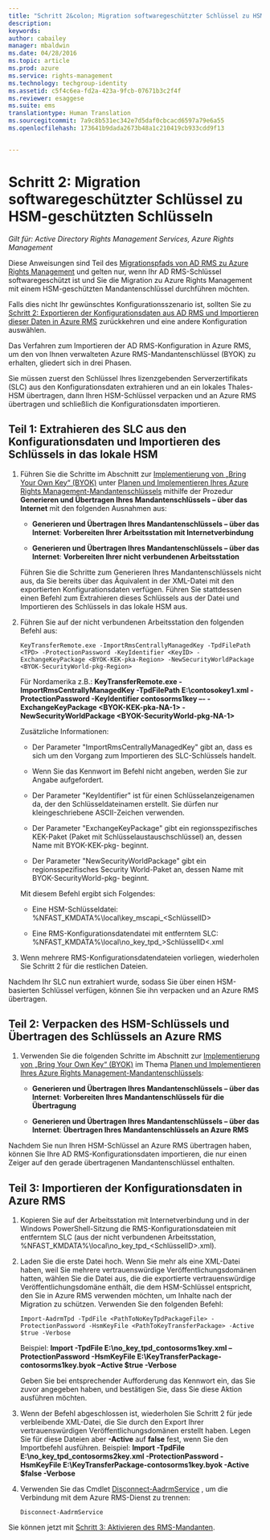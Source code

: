 ```yaml
---
title: "Schritt 2&colon; Migration softwaregeschützter Schlüssel zu HSM-geschützten Schlüsseln | Azure RMS"
description: 
keywords: 
author: cabailey
manager: mbaldwin
ms.date: 04/28/2016
ms.topic: article
ms.prod: azure
ms.service: rights-management
ms.technology: techgroup-identity
ms.assetid: c5f4c6ea-fd2a-423a-9fcb-07671b3c2f4f
ms.reviewer: esaggese
ms.suite: ems
translationtype: Human Translation
ms.sourcegitcommit: 7a9c8b531ec342e7d5daf0cbcacd6597a79e6a55
ms.openlocfilehash: 173641b9dada2673b48a1c210419cb933cdd9f13


---
```


# Schritt 2: Migration softwaregeschützter Schlüssel zu HSM-geschützten Schlüsseln

*Gilt für: Active Directory Rights Management Services, Azure Rights Management*


Diese Anweisungen sind Teil des [Migrationspfads von AD RMS zu Azure Rights Management](migrate-from-ad-rms-to-azure-rms.md) und gelten nur, wenn Ihr AD RMS-Schlüssel softwaregeschützt ist und Sie die Migration zu Azure Rights Management mit einem HSM-geschützten Mandantenschlüssel durchführen möchten. 

Falls dies nicht Ihr gewünschtes Konfigurationsszenario ist, sollten Sie zu [Schritt 2: Exportieren der Konfigurationsdaten aus AD RMS und Importieren dieser Daten in Azure RMS](migrate-from-ad-rms-phase1.md#step-2-export-configuration-data-from-ad-rms-and-import-it-to-azure-rms) zurückkehren und eine andere Konfiguration auswählen.

Das Verfahren zum Importieren der AD RMS-Konfiguration in Azure RMS, um den von Ihnen verwalteten Azure RMS-Mandantenschlüssel (BYOK) zu erhalten, gliedert sich in drei Phasen.

Sie müssen zuerst den Schlüssel Ihres lizenzgebenden Serverzertifikats (SLC) aus den Konfigurationsdaten extrahieren und an ein lokales Thales-HSM übertragen, dann Ihren HSM-Schlüssel verpacken und an Azure RMS übertragen und schließlich die Konfigurationsdaten importieren.

## Teil 1: Extrahieren des SLC aus den Konfigurationsdaten und Importieren des Schlüssels in das lokale HSM

1.  Führen Sie die Schritte im Abschnitt zur [Implementierung von „Bring Your Own Key“ (BYOK)](plan-implement-tenant-key.md#implementing-your-azure-rights-management-tenant-key) unter [Planen und Implementieren Ihres Azure Rights Management-Mandantenschlüssels](plan-implement-tenant-key.md) mithilfe der Prozedur **Generieren und Übertragen Ihres Mandantenschlüssels – über das Internet** mit den folgenden Ausnahmen aus:

    -   **Generieren und Übertragen Ihres Mandantenschlüssels – über das Internet**: **Vorbereiten Ihrer Arbeitsstation mit Internetverbindung**

    -   **Generieren und Übertragen Ihres Mandantenschlüssels – über das Internet**: **Vorbereiten Ihrer nicht verbundenen Arbeitsstation**

    Führen Sie die Schritte zum Generieren Ihres Mandantenschlüssels nicht aus, da Sie bereits über das Äquivalent in der XML-Datei mit den exportierten Konfigurationsdaten verfügen. Führen Sie stattdessen einen Befehl zum Extrahieren dieses Schlüssels aus der Datei und Importieren des Schlüssels in das lokale HSM aus.

2.  Führen Sie auf der nicht verbundenen Arbeitsstation den folgenden Befehl aus:

    ```
    KeyTransferRemote.exe -ImportRmsCentrallyManagedKey -TpdFilePath <TPD> -ProtectionPassword -KeyIdentifier <KeyID> -ExchangeKeyPackage <BYOK-KEK-pka-Region> -NewSecurityWorldPackage <BYOK-SecurityWorld-pkg-Region>
    ```
    Für Nordamerika z.B.: **KeyTransferRemote.exe -ImportRmsCentrallyManagedKey -TpdFilePath E:\contosokey1.xml -ProtectionPassword -KeyIdentifier contosorms1key –- -ExchangeKeyPackage &lt;BYOK-KEK-pka-NA-1&gt; -NewSecurityWorldPackage &lt;BYOK-SecurityWorld-pkg-NA-1&gt;**

    Zusätzliche Informationen:

    -   Der Parameter "ImportRmsCentrallyManagedKey" gibt an, dass es sich um den Vorgang zum Importieren des SLC-Schlüssels handelt.

    -   Wenn Sie das Kennwort im Befehl nicht angeben, werden Sie zur Angabe aufgefordert.

    -   Der Parameter "KeyIdentifier" ist für einen Schlüsselanzeigenamen da, der den Schlüsseldateinamen erstellt. Sie dürfen nur kleingeschriebene ASCII-Zeichen verwenden.

    -   Der Parameter "ExchangeKeyPackage" gibt ein regionsspezifisches KEK-Paket (Paket mit Schlüsselaustauschschlüssel) an, dessen Name mit BYOK-KEK-pkg- beginnt.

    -   Der Parameter "NewSecurityWorldPackage" gibt ein regionsspezifisches Security World-Paket an, dessen Name mit BYOK-SecurityWorld-pkg- beginnt.

    Mit diesem Befehl ergibt sich Folgendes:

    -   Eine HSM-Schlüsseldatei: %NFAST_KMDATA%\local\key_mscapi_&lt;SchlüsselID&gt;

    -   Eine RMS-Konfigurationsdatendatei mit entferntem SLC: %NFAST_KMDATA%\local\no_key_tpd_&gt;SchlüsselID&lt;.xml

3.  Wenn mehrere RMS-Konfigurationsdatendateien vorliegen, wiederholen Sie Schritt 2 für die restlichen Dateien.

Nachdem Ihr SLC nun extrahiert wurde, sodass Sie über einen HSM-basierten Schlüssel verfügen, können Sie ihn verpacken und an Azure RMS übertragen.

## Teil 2: Verpacken des HSM-Schlüssels und Übertragen des Schlüssels an Azure RMS

1.  Verwenden Sie die folgenden Schritte im Abschnitt zur [Implementierung von „Bring Your Own Key“ (BYOK)](plan-implement-tenant-key.md#implementing-your-azure-rights-management-tenant-key) im Thema [Planen und Implementieren Ihres Azure Rights Management-Mandantenschlüssels](plan-implement-tenant-key.md):

    -   **Generieren und Übertragen Ihres Mandantenschlüssels – über das Internet**: **Vorbereiten Ihres Mandantenschlüssels für die Übertragung**

    -   **Generieren und Übertragen Ihres Mandantenschlüssels – über das Internet**: **Übertragen Ihres Mandantenschlüssels an Azure RMS**

Nachdem Sie nun Ihren HSM-Schlüssel an Azure RMS übertragen haben, können Sie Ihre AD RMS-Konfigurationsdaten importieren, die nur einen Zeiger auf den gerade übertragenen Mandantenschlüssel enthalten.

## Teil 3: Importieren der Konfigurationsdaten in Azure RMS

1.  Kopieren Sie auf der Arbeitsstation mit Internetverbindung und in der Windows PowerShell-Sitzung die RMS-Konfigurationsdateien mit entferntem SLC (aus der nicht verbundenen Arbeitsstation, %NFAST_KMDATA%\local\no_key_tpd_&lt;SchlüsselID&gt;.xml).

2.  Laden Sie die erste Datei hoch. Wenn Sie mehr als eine XML-Datei haben, weil Sie mehrere vertrauenswürdige Veröffentlichungsdomänen hatten, wählen Sie die Datei aus, die die exportierte vertrauenswürdige Veröffentlichungsdomäne enthält, die dem HSM-Schlüssel entspricht, den Sie in Azure RMS verwenden möchten, um Inhalte nach der Migration zu schützen. Verwenden Sie den folgenden Befehl:

    ```
    Import-AadrmTpd -TpdFile <PathToNoKeyTpdPackageFile> -ProtectionPassword -HsmKeyFile <PathToKeyTransferPackage> -Active $true -Verbose
    ```
    Beispiel: **Import -TpdFile E:\no_key_tpd_contosorms1key.xml –ProtectionPassword -HsmKeyFile E:\KeyTransferPackage-contosorms1key.byok –Active $true -Verbose**

    Geben Sie bei entsprechender Aufforderung das Kennwort ein, das Sie zuvor angegeben haben, und bestätigen Sie, dass Sie diese Aktion ausführen möchten.

3.  Wenn der Befehl abgeschlossen ist, wiederholen Sie Schritt 2 für jede verbleibende XML-Datei, die Sie durch den Export Ihrer vertrauenswürdigen Veröffentlichungsdomänen erstellt haben. Legen Sie für diese Dateien aber **-Active** auf **false** fest, wenn Sie den Importbefehl ausführen. Beispiel: **Import -TpdFile E:\no_key_tpd_contosorms2key.xml -ProtectionPassword -HsmKeyFile E:\KeyTransferPackage-contosorms1key.byok -Active $false -Verbose**

4.  Verwenden Sie das Cmdlet [Disconnect-AadrmService](http://msdn.microsoft.com/library/windowsazure/dn629416.aspx) , um die Verbindung mit dem Azure RMS-Dienst zu trennen:

    ```
    Disconnect-AadrmService
    ```

Sie können jetzt mit [Schritt 3: Aktivieren des RMS-Mandanten](migrate-from-ad-rms-phase1.md#step-3-activate-your-rms-tenant).





<!--HONumber=Jul16_HO3-->


